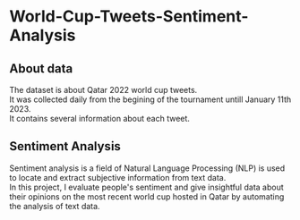 # World-Cup-Tweets-Sentiment-Analysis
## About data
The dataset is about Qatar 2022 world cup tweets.<br>
It was collected daily from the begining of the tournament untill January 11th 2023.<br>
It contains several information about each tweet.
## Sentiment Analysis
Sentiment analysis is a field of Natural Language Processing (NLP) is used to locate and extract subjective information from text data. <br>
In this project, I evaluate people's sentiment and give insightful data about their opinions on the most recent world cup hosted in Qatar by automating the analysis of text data.
